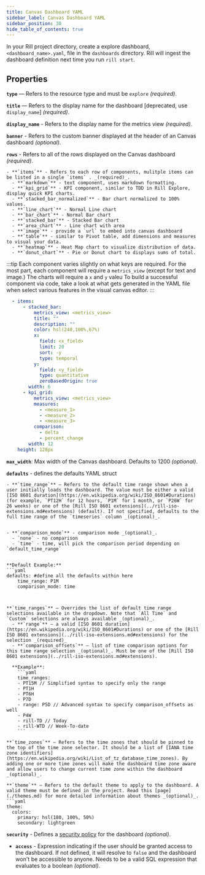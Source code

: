```yaml
---
title: Canvas Dashboard YAML
sidebar_label: Canvas Dashboard YAML
sidebar_position: 30
hide_table_of_contents: true
---
```


In your Rill project directory, create a explore dashboard, `<dashboard_name>.yaml`, file in the `dashboards` directory. Rill will ingest the dashboard definition next time you run `rill start`.

## Properties

**`type`** — Refers to the resource type and must be `explore` _(required)_. 

**`title`** — Refers to the display name for the dashboard [deprecated, use `display_name`] _(required)_.

**`display_name`** - Refers to the display name for the metrics view _(required)_.

**`banner`** - Refers to the custom banner displayed at the header of an Canvas dashboard  _(optional)_.

**`rows`** - Refers to all of the rows displayed on the Canvas dashboard _(required)_.

    - **`items`** - Refers to each row of components, mulitple items can be listed in a single `items` . _(required)_.
      - **`markdown`** - text component, uses markdown formatting.
      - **`kpi_grid`** - KPI component, similar to TDD in Rill Explore, display quick KPI charts.
      - **`stacked_bar_normalized`** - Bar chart normalized to 100% values.
      - **`line_chart`** - Normal Line chart
      - **`bar_chart`** - Normal Bar chart
      - **`stacked_bar`** - Stacked Bar chart
      - **`area_chart`** - Line chart with area 
      - **`image`** - provide a `url` to embed into canvas dashboard
      - **`table`** - similar to Pivot table, add dimensions and measures to visual your data.
      - **`heatmap`** - Heat Map chart to visualize distribution of data.
      - **`donut_chart`** - Pie or Donut chart to displays sums of total.
  
  :::tip 
        Each component varies slightly on what keys are required. For the most part, each component will require a `metrics_view` (except for text and image.) The charts will require a `x` and `y` valeu To build a successful component via code, take a look at what gets generated in the YAML file when select various features in the visual canvas editor.
  :::

```yaml
  - items:
      - stacked_bar:
          metrics_view: <metrics_view>
          title: ""
          description: ""
          color: hsl(240,100%,67%)
          x:
            field: <x_field>
            limit: 20
            sort: -y
            type: temporal
          y:
            field: <y_field>
            type: quantitative
            zeroBasedOrigin: true
        width: 6
      - kpi_grid:
          metrics_view: <metrics_view>
          measures:
            - <measure_1>
            - <measure_2>
            - <measure_3>
          comparison:
            - delta
            - percent_change
        width: 12
    height: 128px

```

**`max_width`**: Max width of the Canvas dashboard. Defaults to 1200 _(optional)_.

**`defaults`** - defines the defaults YAML struct

    - **`time_range`** — Refers to the default time range shown when a user initially loads the dashboard. The value must be either a valid [ISO 8601 duration](https://en.wikipedia.org/wiki/ISO_8601#Durations) (for example, `PT12H` for 12 hours, `P1M` for 1 month, or `P26W` for 26 weeks) or one of the [Rill ISO 8601 extensions](../rill-iso-extensions.md#extensions) (default). If not specified, defaults to the full time range of the `timeseries` column _(optional)_.


    - **`comparison_mode`** - comparison mode _(optional)_.
      - `none` - no comparison
      - `time` - time, will pick the comparison period depending on `default_time_range`


    **Default Example:**
    ```yaml
    defaults: #define all the defaults within here
        time_range: P1M 
        comparison_mode: time
```


**`time_ranges`** — Overrides the list of default time range selections available in the dropdown. Note that `All Time` and `Custom` selections are always available _(optional)_.
  - **`range`** — a valid [ISO 8601 duration](https://en.wikipedia.org/wiki/ISO_8601#Durations) or one of the [Rill ISO 8601 extensions](../rill-iso-extensions.md#extensions) for the selection _(required)_
  - **`comparison_offsets`** — list of time comparison options for this time range selection _(optional)_. Must be one of the [Rill ISO 8601 extensions](../rill-iso-extensions.md#extensions).
  
  **Example**:
    ```yaml
    time_ranges:
    - PT15M // Simplified syntax to specify only the range
    - PT1H
    - PT6H
    - P7D
    - range: P5D // Advanced syntax to specify comparison_offsets as well
    - P4W
    - rill-TD // Today
    - rill-WTD // Week-To-date
    ```

**`time_zones`** — Refers to the time zones that should be pinned to the top of the time zone selector. It should be a list of [IANA time zone identifiers](https://en.wikipedia.org/wiki/List_of_tz_database_time_zones). By adding one or more time zones will make the dashboard time zone aware and allow users to change current time zone within the dashboard _(optional)_.

**`theme`** — Refers to the default theme to apply to the dashboard. A valid theme must be defined in the project. Read this [page](./themes.md) for more detailed information about themes _(optional)_.
```yaml
theme:
  colors:
    primary: hsl(180, 100%, 50%)
    secondary: lightgreen
```

**`security`** - Defines a [security policy](/manage/security) for the dashboard _(optional)_.
  - **`access`** - Expression indicating if the user should be granted access to the dashboard. If not defined, it will resolve to `false` and the dashboard won't be accessible to anyone. Needs to be a valid SQL expression that evaluates to a boolean _(optional)_.
